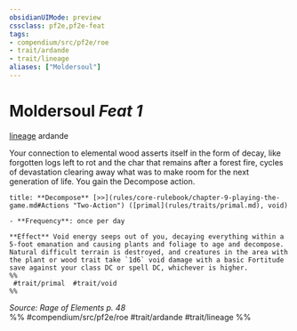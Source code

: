 ```yaml
---
obsidianUIMode: preview
cssclass: pf2e,pf2e-feat
tags:
- compendium/src/pf2e/roe
- trait/ardande
- trait/lineage
aliases: ["Moldersoul"]
---
```

# Moldersoul  *Feat 1*  
[lineage](lineage-apg.md "Lineage  Trait")  ardande  


Your connection to elemental wood asserts itself in the form of decay, like forgotten logs left to rot and the char that remains after a forest fire, cycles of devastation clearing away what was to make room for the next generation of life. You gain the Decompose action.

```ad-embed-ability
title: **Decompose** [>>](rules/core-rulebook/chapter-9-playing-the-game.md#Actions "Two-Action") ([primal](rules/traits/primal.md), void)

- **Frequency**: once per day

**Effect** Void energy seeps out of you, decaying everything within a 5-foot emanation and causing plants and foliage to age and decompose. Natural difficult terrain is destroyed, and creatures in the area with the plant or wood trait take `1d6` void damage with a basic Fortitude save against your class DC or spell DC, whichever is higher.  
%%
 #trait/primal  #trait/void 
%%
```

*Source: Rage of Elements p. 48*  
%% #compendium/src/pf2e/roe #trait/ardande #trait/lineage %%